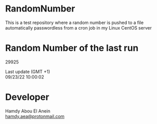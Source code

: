 # RandomNumber    
This is a test repository where a random number is pushed to a file automatically passwordless from a cron job in my Linux CentOS server    
# Random Number of the last run   
29925
      
Last update (GMT +1)    
09/23/22 10:00:02
# Developer    
Hamdy Abou El Anein   
hamdy.aea@protonmail.com
